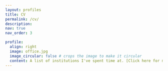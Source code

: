 ```yaml
---
layout: profiles
title: CV
permalink: /cv/
description: 
nav: true
nav_order: 3

profile:
  align: right
  image: office.jpg
  image_circular: false # crops the image to make it circular
  content: A list of institutions I've spent time at. [Click here for my CV.](https://temuulun.github.io/assets/pdf/CV_Temulun.pdf)
---
```


